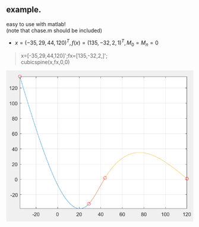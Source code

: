 ## example.
easy to use with matlab!  
(note that chase.m should be included)
- $x=(-35,29,44,120)^T,f(x)=(135,-32,2,1)^T,M_{0}=M_{n}=0$
>x=[-35,29,44,120]';fx=[135,-32,2,]';  
>cubicspine(x,fx,0,0)

![pic](ex3.png)
